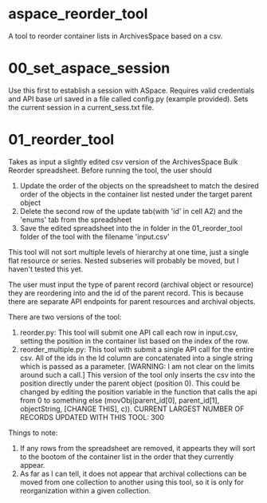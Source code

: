 # aspace_reorder_tool
A tool to reorder container lists in ArchivesSpace based on a csv.

# 00_set_aspace_session
Use this first to establish a session with ASpace.  Requires valid credentials and API base url saved in a file called config.py (example provided).  Sets the current session in a current_sess.txt file.

# 01_reorder_tool
Takes as input a slightly edited csv version of the ArchivesSpace Bulk Reorder spreadsheet.  Before running the tool, the user should 

1) Update the order of the objects on the spreadsheet to match the desired order of the objects in the container list nested under the target parent object
2) Delete the second row of the update tab(with 'id' in cell A2) and the 'enums' tab from the spreadsheet
3) Save the edited spreadsheet into the in folder in the 01_reorder_tool folder of the tool with the filename 'input.csv' 

This tool will not sort multiple levels of hierarchy at one time, just a single flat resource or series.  Nested subseries will probably be moved, but I haven't tested this yet.  

The user must input the type of parent record (archival object or resource) they are reordering into and the id of the parent record.  This is because there are separate API endpoints for parent resources and archival objects.  

There are two versions of the tool:
1) reorder.py: This tool will submit one API call each row in input.csv, setting the position in the container list based on the index of the row.    
2) reorder_multiple.py: This tool with submit a single API call for the entire csv.  All of the ids in the Id column are concatenated into a single string which is passed as a parameter.  [WARNING: I am not clear on the limits around such a call.]  This version of the tool only inserts the csv into the position directly under the parent object (position 0).  This could be changed by editing the position variable in the function that calls the api from 0 to something else (movObj(parent_id[0], parent_id[1], objectString, [CHANGE THIS], c)).  CURRENT LARGEST NUMBER OF RECORDS UPDATED WITH THIS TOOL: 300

Things to note:  
1) If any rows from the spreadsheet are removed, it appearts they will sort to the bootom of the container list in the order that they currently appear.
2) As far as I can tell, it does not appear that archival collections can be moved from one collection to another using this tool, so it is only for reorganization within a given collection.